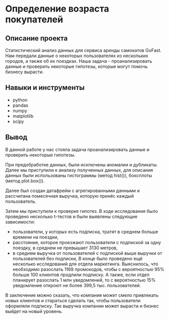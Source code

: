 # Определение возраста покупателей
## Описание проекта
Статистический анализ данных для сервиса аренды самокатов GoFast. Нам передали данные о некоторых пользователях из нескольких городов, а также об их поездках. Наша задача - проанализировать данные и проверить некоторые гипотезы, которые могут помочь бизнесу вырасти.

## Навыки и инструменты
- python
- pandas
- numpy
- matplotlib
- scipy

## Вывод
В данной работе у нас стояла задача проанализировать данные и проверить некоторые гипотезы.

При предобработке данных, были исключены аномалии и дубликаты. Далее мы приступили к анализу полученных данных, для описания данных были использованы гистограммы (метод hist()), боксплоты (метод plot.box()).

Далее был создан датафрейм с агрегированными данными и рассчитана помесячная выручка, которую принёс каждый пользователь.

Затем мы приступили к проверке гипотез. В ходе исследования было проведено несколько t-тестов и были выявлены следующие зависимости:

- пользователи, у которых есть подписка, тратят в среднем больше времени на поездки,
- расстояние, которое проезжают пользователи с подпиской за одну поездку, в среднем не превышает 3130 метров,
- в среднем выручка от пользователей с подпиской выше выручки от пользователей без подписки,
В конце было проведено ещё несколько исследований для отдела маркетинга. Выяснилось, что необходимо разослать 1169 промокодов, чтобы с вероятностью 95% больше 100 клиентов продлили подписку. А также, если отдел планирует разослать 1 млн уведомлений, то с вероятностью 15% уведомление откроют не более 399,5 тыс. пользователей.

В заключение можно сказать, что компания может смело привлекать новых клиентов и стараться сделать так, чтобы пользователи оформляли подписку. Так выручка компании может вырасти и бизнес выйдет на новый уровень.
